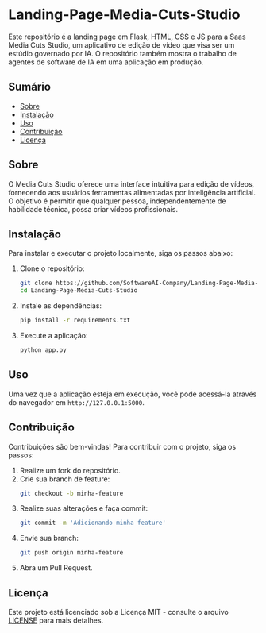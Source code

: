 # Landing-Page-Media-Cuts-Studio

Este repositório é a landing page em Flask, HTML, CSS e JS para a Saas Media Cuts Studio, um aplicativo de edição de vídeo que visa ser um estúdio governado por IA. O repositório também mostra o trabalho de agentes de software de IA em uma aplicação em produção.

## Sumário

- [Sobre](#sobre)
- [Instalação](#instalação)
- [Uso](#uso)
- [Contribuição](#contribuição)
- [Licença](#licença)

## Sobre

O Media Cuts Studio oferece uma interface intuitiva para edição de vídeos, fornecendo aos usuários ferramentas alimentadas por inteligência artificial. O objetivo é permitir que qualquer pessoa, independentemente de habilidade técnica, possa criar vídeos profissionais.

## Instalação

Para instalar e executar o projeto localmente, siga os passos abaixo:

1. Clone o repositório:
   ```bash
   git clone https://github.com/SoftwareAI-Company/Landing-Page-Media-Cuts-Studio.git
   cd Landing-Page-Media-Cuts-Studio
   ```

2. Instale as dependências:
   ```bash
   pip install -r requirements.txt
   ```

3. Execute a aplicação:
   ```bash
   python app.py
   ```

## Uso

Uma vez que a aplicação esteja em execução, você pode acessá-la através do navegador em `http://127.0.0.1:5000`.

## Contribuição

Contribuições são bem-vindas! Para contribuir com o projeto, siga os passos:

1. Realize um fork do repositório.
2. Crie sua branch de feature:
   ```bash
   git checkout -b minha-feature
   ```
3. Realize suas alterações e faça commit:
   ```bash
   git commit -m 'Adicionando minha feature'
   ```
4. Envie sua branch:
   ```bash
   git push origin minha-feature
   ```
5. Abra um Pull Request.

## Licença

Este projeto está licenciado sob a Licença MIT - consulte o arquivo [LICENSE](LICENSE) para mais detalhes.